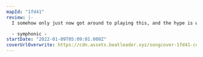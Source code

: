 ```yaml
---
mapId: "1fd41"
review: |-
  I somehow only just now got around to playing this, and the hype is warranted. Great stuff.

  - symphonic -
startDate: "2022-01-09T05:09:01.000Z"
coverUrlOverwrite: https://cdn.assets.beatleader.xyz/songcover-1fd41-cover.jpg
---
```

